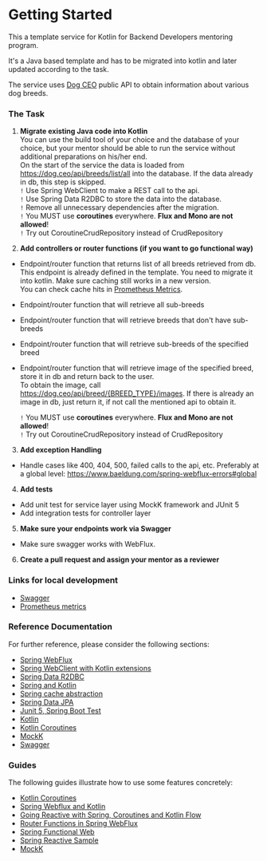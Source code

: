 # Getting Started

This a template service for Kotlin for Backend Developers mentoring program.

It's a Java based template and has to be migrated into kotlin and later updated according to the task.

The service uses [Dog CEO](https://dog.ceo/dog-api/) public API to obtain information about various dog breeds.

### The Task

1. **Migrate existing Java code into Kotlin** <br />
   You can use the build tool of your choice and the database of your choice, but your mentor should be able to run the service without additional preparations on his/her end.<br />
   On the start of the service the data is loaded from https://dog.ceo/api/breeds/list/all into the database. If the data already in db, this step is skipped.<br />
     `!` Use Spring WebClient to make a REST call to the api. <br />
     `!` Use Spring Data R2DBC to store the data into the database.<br />
     `!` Remove all unnecessary dependencies after the migration.<br />
     `!` You MUST use **coroutines** everywhere. **Flux and Mono are not allowed**!<br />
     `!` Try out CoroutineCrudRepository instead of CrudRepository

2. **Add controllers or router functions (if you want to go functional way)**
- Endpoint/router function that returns list of all breeds retrieved from db. <br />
  This endpoint is already defined in the template. You need to migrate it into kotlin. Make sure caching still works in a new version.<br />
  You can check cache hits in [Prometheus Metrics](http://localhost:8080/actuator/prometheus).
- Endpoint/router function that will retrieve all sub-breeds
- Endpoint/router function that will retrieve breeds that don't have sub-breeds
- Endpoint/router function that will retrieve sub-breeds of the specified breed
- Endpoint/router function that will retrieve image of the specified breed, store it in db and return back to the user. <br />
  To obtain the image, call https://dog.ceo/api/breed/{BREED_TYPE}/images. If there is already an image in db, just return it, if not call the mentioned api to obtain it.<br />

    `!` You MUST use **coroutines** everywhere. **Flux and Mono are not allowed**!<br />
    `!` Try out CoroutineCrudRepository instead of CrudRepository

3. **Add exception Handling**
- Handle cases like 400, 404, 500, failed calls to the api, etc. Preferably at a global level: https://www.baeldung.com/spring-webflux-errors#global

4. **Add tests**
- Add unit test for service layer using MockK framework and JUnit 5
- Add integration tests for controller layer

5. **Make sure your endpoints work via Swagger**
- Make sure swagger works with WebFlux. 

6. **Create a pull request and assign your mentor as a reviewer**


### Links for local development
* [Swagger](http://localhost:8080/swagger-ui/index.html)
* [Prometheus metrics](http://localhost:8080/actuator/prometheus)

### Reference Documentation

For further reference, please consider the following sections:

* [Spring WebFlux](https://docs.spring.io/spring-framework/docs/current/reference/html/web-reactive.html)
* [Spring WebClient with Kotlin extensions](https://www.baeldung.com/kotlin/spring-boot-kotlin-coroutines)
* [Spring Data R2DBC](https://docs.spring.io/spring-data/r2dbc/docs/current/reference/html/)
* [Spring and Kotlin](https://docs.spring.io/spring-framework/docs/current/reference/html/languages.html#languages)
* [Spring cache abstraction](https://docs.spring.io/spring-boot/docs/3.0.6/reference/htmlsingle/#io.caching)
* [Spring Data JPA](https://docs.spring.io/spring-boot/docs/3.0.6/reference/htmlsingle/#data.sql.jpa-and-spring-data) 
* [Junit 5, Spring Boot Test](https://docs.spring.io/spring-boot/docs/2.0.x/reference/html/boot-features-testing.html)
* [Kotlin](https://spring.io/guides/tutorials/spring-boot-kotlin/) 
* [Kotlin Coroutines](https://kotlinlang.org/docs/coroutines-overview.html) 
* [MockK](https://mockk.io/) 
* [Swagger](https://swagger.io/)

### Guides

The following guides illustrate how to use some features concretely:

* [Kotlin Coroutines](https://www.baeldung.com/kotlin/coroutines)
* [Spring Webflux and Kotlin](https://www.baeldung.com/kotlin/spring-boot-kotlin-coroutines)
* [Going Reactive with Spring, Coroutines and Kotlin Flow](https://spring.io/blog/2019/04/12/going-reactive-with-spring-coroutines-and-kotlin-flow)
* [Router Functions in Spring WebFlux](https://blog.knoldus.com/router-function-in-spring-webflux/)
* [Spring Functional Web](https://www.baeldung.com/spring-5-functional-web)
* [Spring Reactive Sample](https://hantsy.github.io/spring-reactive-sample/web/func.html)
* [MockK](https://www.baeldung.com/kotlin/mockk)




